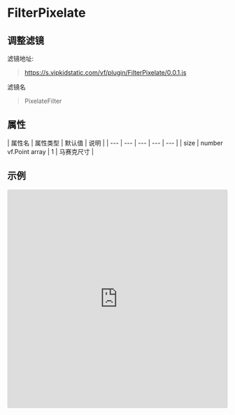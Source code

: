 # FilterPixelate

## 调整滤镜
滤镜地址:
> https://s.vipkidstatic.com/vf/plugin/FilterPixelate/0.0.1.js

滤镜名
> PixelateFilter 

## 属性

| 属性名 | 属性类型 | 默认值 | 说明 |
| --- | --- | --- | --- | --- |
| size | number vf.Point array | 1 | 马赛克尺寸 |


## 示例

<iframe
     src="https://codesandbox.io/embed/pixelatefilter-zkqj7?fontsize=14&hidenavigation=1&module=%2Fsrc%2Fcomponents.ts&theme=dark"
     style="width:100%; height:500px; border:0; border-radius: 4px; overflow:hidden;"
     title="PixelateFilter"
     allow="accelerometer; ambient-light-sensor; camera; encrypted-media; geolocation; gyroscope; hid; microphone; midi; payment; usb; vr"
     sandbox="allow-forms allow-modals allow-popups allow-presentation allow-same-origin allow-scripts"
   ></iframe>
